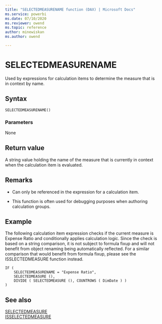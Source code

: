 ```yaml
---
title: "SELECTEDMEASURENAME function (DAX) | Microsoft Docs"
ms.service: powerbi 
ms.date: 07/10/2020
ms.reviewer: owend
ms.topic: reference
author: minewiskan
ms.author: owend

---
```

# SELECTEDMEASURENAME

Used by expressions for calculation items to determine the measure that is in context by name.
  
## Syntax  
  
```dax
SELECTEDMEASURENAME()
```
  
### Parameters  
  
None  
  
## Return value  

A string value holding the name of the measure that is currently in context when the calculation item is evaluated. 

## Remarks

- Can only be referenced in the expression for a calculation item. 

- This function is often used for debugging purposes when authoring calculation groups.

## Example  

The following calculation item expression checks if the current measure is Expense Ratio and conditionally applies calculation logic. Since the check is based on a string comparison, it is not subject to formula fixup and will not benefit from object renaming being automatically reflected. For a similar comparison that would benefit from formula fixup, please see the ISSLECTEDMEASURE function instead. 
  
```dax
IF (
    SELECTEDMEASURENAME = "Expense Ratio",
    SELECTEDMEASURE (),
    DIVIDE ( SELECTEDMEASURE (), COUNTROWS ( DimDate ) )
)
```
  
## See also

[SELECTEDMEASURE](selectedmeasure-function-dax.md)  
[ISSELECTEDMEASURE](isselectedmeasure-function-dax.md)   
